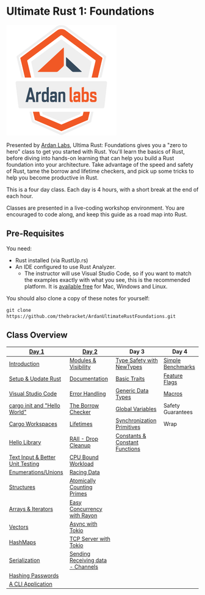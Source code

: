 # Ultimate Rust 1: Foundations

![](/images/ardanlabs-logo.png)

Presented by [Ardan Labs](https://www.ardanlabs.com/), Ultima Rust: Foundations gives you a "zero to hero" class to get you started with Rust. You'll learn the basics of Rust, before diving into hands-on learning that can help you build a Rust foundation into your architecture. Take advantage of the speed and safety of Rust, tame the borrow and lifetime checkers, and pick up some tricks to help you become productive in Rust.

This is a four day class. Each day is 4 hours, with a short break at the end of each hour.

Classes are presented in a live-coding workshop environment. You are encouraged to code along, and keep this guide as a road map into Rust.

## Pre-Requisites

You need:

* Rust installed (via RustUp.rs)
* An IDE configured to use Rust Analyzer.
    * The instructor will use Visual Studio Code, so if you want to match the examples exactly with what you see, this is the recommended platform. It is [available free](https://code.visualstudio.com/download) for Mac, Windows and Linux.

You should also clone a copy of these notes for yourself:

```
git clone https://github.com/thebracket/ArdanUltimateRustFoundations.git
```

## Class Overview

| **[Day 1](./day1/readme.md)**                                         | **[Day 2](./day2/readme.md)**                         | **Day 3**                                                  | **Day 4**                                             |
|-----------------------------------------------------------------------|-------------------------------------------------------|------------------------------------------------------------|-------------------------------------------------------|
| [Introduction](./day1/hour1/class_intro.md#class-overview)            | [Modules & Visibility](./day2/hour1/modules.md)       | [Type Safety with NewTypes](./day3/hour1/new_types.md)     | [Simple Benchmarks](./day4/hour1/benchmarks.md)       |
| [Setup & Update Rust](./day1/hour1/setup_rust.md)                     | [Documentation](./day2/hour1/documentation.md)        | [Basic Traits](./day3/hour1/traits.md)                     | [Feature Flags](./day4/hour1/feature_flags.md)        |
| [Visual Studio Code](./day1/hour1/setup_ide.md)                       | [Error Handling](./day2/hour1/errors.md)              | [Generic Data Types](./day3/hour2/generic_data.md)         | [Macros](./day4/hour1/macros.md)                      |
| [cargo init and "Hello World"](./day1/hour1/hello_world.md)           | [The Borrow Checker](./day2/hour2/borrow_checker.md)  | [Global Variables](./day3/hour1/globals.md)                | Safety Guarantees                                     |
| [Cargo Workspaces](./day1/hour1/workspaces.md)                        | [Lifetimes](./day2/hour2/lifetimes.md)                | [Synchronization Primitives](./day3/hour1/sync.md)         | Wrap                                                  |
| [Hello Library](./day1/hour1/hello_library.md)                        | [RAII - Drop Cleanup](./day2/hour2/raii.md)           | [Constants & Constant Functions](./day3/hour2/constants.md)|                                                       |
| [Text Input & Better Unit Testing](./day1/hour1/simple_login_test.md) | [CPU Bound Workload](./day2/hour3/count_primes.md)    |                                                            |                                                       |
| [Enumerations/Unions](./day1/hour2/enums.md)                          | [Racing Data](./day2/hour3/data_race.md)              |                                                            |                                                       |
| [Structures](./day1/hour2/structs.md)                                 | [Atomically Counting Primes](./day2/hour3/atomic.md)  |                                                            |                                                       |
| [Arrays & Iterators](./day1/hour2/structs.md)                         | [Easy Concurrency with Rayon](./day2/hour3/rayon.md)  |                                                            |                                                       |
| [Vectors](./day1/hour3/vectors.md)                                    | [Async with Tokio](./day2/hour4/tokio.md)             |                                                            |                                                       |
| [HashMaps](./day1/hour3/hashmaps.md)                                  | [TCP Server with Tokio](./day2/hour4/tcp_server.md)   |                                                            |                                                       |
| [Serialization](./day1/hour3/serialization.md)                        | [Sending Receiving data - Channels](./day2/hour4/channels.md) |                                                    |                                                       |
| [Hashing Passwords](./day1/hour3/hashing.md)                          |                                                       |                                                            |                                                       |
| [A CLI Application](./day1/hour4/cli.md)                              |                                                       |                                                            |                                                       |

